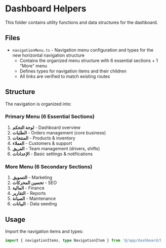 # Dashboard Helpers

This folder contains utility functions and data structures for the dashboard.

## Files

- `navigationMenu.ts` - Navigation menu configuration and types for the new horizontal navigation structure
  - Contains the organized menu structure with 6 essential sections + 1 "More" menu
  - Defines types for navigation items and their children
  - All links are verified to match existing routes

## Structure

The navigation is organized into:

### Primary Menu (6 Essential Sections)
1. **لوحة التحكم** - Dashboard overview
2. **الطلبات** - Orders management (core business)
3. **المنتجات** - Products & inventory
4. **العملاء** - Customers & support
5. **الفريق** - Team management (drivers, shifts)
6. **الإعدادات** - Basic settings & notifications

### More Menu (6 Secondary Sections)
1. **التسويق** - Marketing
2. **تحسين المحركات** - SEO
3. **المالية** - Finance
4. **التقارير** - Reports
5. **الصيانة** - Maintenance
6. **البيانات** - Data seeding

## Usage

Import the navigation items and types:

```typescript
import { navigationItems, type NavigationItem } from '@/app/dashboard/helpers/navigationMenu';
``` 